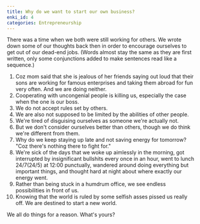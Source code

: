 ```yaml
---
title: Why do we want to start our own business?
enki_id: 4
categories: Entrepreneurship
---
```

There was a time when we both were still working for others. We wrote down some of our thoughts back then in order to encourage ourselves to get out of our dead-end jobs. (Words almost stay the same as they are first written, only some conjunctions added to make sentences read like a sequence.)

1. Coz mom said that she is jealous of her friends saying out loud that their sons are working for famous enterprises and taking them abroad for fun very often. And we are doing neither.
2. Cooperating with uncongenial people is killing us, especially the case when the one is our boss.
3. We do not accept rules set by others.
4. We are also not supposed to be limited by the abilities of other people.
5. We're tired of disguising ourselves as someone we're actually not.
6. But we don't consider ourselves better than others, though we do think we're different from them.
7. Why do we keep staying up late and not saving energy for tomorrow? "Coz there's nothing there to fight for."
8. We're sick of the days that we woke up aimlessly in the morning, got interrupted by insignificant bullshits every once in an hour, went to lunch 24/7(24/5) at 12:00 punctually, wandered around doing everything but important things, and thought hard at night about where exactly our energy went.
9. Rather than being stuck in a humdrum office, we see endless possibilities in front of us.
10. Knowing that the world is ruled by some selfish asses pissed us really off. We are destined to start a new world.

We all do things for a reason.
What's yours?
